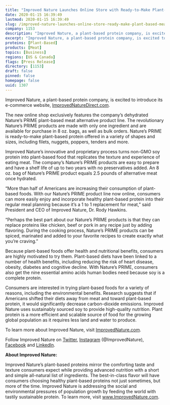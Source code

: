 ```yaml
---
title: "Improved Nature Launches Online Store with Ready-to-Make Plant-Based Meat Alternatives"
date: 2020-01-15 16:39:49
lastmod: 2020-01-15 16:39:49
slug: /improved-nature-launches-online-store-ready-make-plant-based-meat-alternatives
company: 1153
description: "Improved Nature, a plant-based protein company, is excited to introduce its e-commerce website, ImprovedNatureDirect.com."
excerpt: "Improved Nature, a plant-based protein company, is excited to introduce its e-commerce website, ImprovedNatureDirect.com."
proteins: [Plant-Based]
products: [Meat]
topics: [Business]
regions: [US & Canada]
flags: [Press Release]
directory: [1153]
draft: false
pinned: false
homepage: false
uuid: 1307
---
```

<p>Improved Nature, a plant-based protein company, is excited to introduce its e-commerce website, <a href="https://improvednaturedirect.com/">ImprovedNatureDirect.com</a>.</p>

<p>The new online shop exclusively features the company’s dehydrated Nature’s PRIME plant-based meat alternative product line. The revolutionary Nature’s PRIME products are made with only one ingredient and are available for purchase in 8 oz. bags, as well as bulk orders. Nature’s PRIME is ready-to-make plant-based protein offered in a variety of shapes and sizes, including filets, nuggets, poppers, tenders and more.</p>

<p>Improved Nature’s innovative and proprietary process turns non-GMO soy protein into plant-based food that replicates the texture and experience of eating meat. The company’s Nature’s PRIME products are easy to prepare and have a shelf life of up to two years with no preservatives added. An 8 oz. bag of Nature’s PRIME product equals 2.5 pounds of alternative meat once hydrated.</p>

<p>“More than half of Americans are increasing their consumption of plant-based foods. With our Nature’s PRIME product line now online, consumers can more easily enjoy and incorporate healthy plant-based protein into their regular meal planning because it’s a 1 to 1 replacement for meat,” said President and CEO of Improved Nature, Dr. Rody Hawkins.</p>

<p>“Perhaps the best part about our Nature’s PRIME products is that they can replace proteins like chicken, beef or pork in any recipe just by adding flavoring. During the cooking process, Nature’s PRIME products can be spiced, marinated and added to your favorite recipes to create exactly what you’re craving.”</p>

<p>Because plant-based foods offer health and nutritional benefits, consumers are highly motivated to try them. Plant-based diets have been linked to a number of health benefits, including reducing the risk of heart disease, obesity, diabetes and cognitive decline. With Nature’s PRIME, consumers also get the nine essential amino acids human bodies need because soy is a complete protein.</p>

<p>Consumers are interested in trying plant-based foods for a variety of reasons, including the environmental benefits. Research suggests that if Americans shifted their diets away from meat and toward plant-based protein, it would significantly decrease carbon-dioxide emissions. Improved Nature uses sustainably sourced soy to provide high-quality nutrition. Plant protein is a more efficient and scalable source of food for the growing global population as it requires less land and water to produce.</p>

<p>To learn more about Improved Nature, visit <a href="https://improvednature.com/">ImprovedNature.com</a>.</p>

<p>Follow Improved Nature on <a href="https://twitter.com/ImprovedNature">Twitter</a>, <a href="https://www.instagram.com/improvednature/">Instagram</a> (@ImprovedNature), <a href="https://www.facebook.com/ImprovedNature/">Facebook</a> and <a href="https://www.linkedin.com/company/improved-nature/">LinkedIn</a>.</p>

<p><strong>About Improved Nature:</strong></p>

<p>Improved Nature’s plant-based proteins mirror the comforting taste and texture consumers expect while providing advanced nutrition with a short and simple all-natural list of ingredients. The best-in-class flavor will have consumers choosing healthy plant-based proteins not just sometimes, but more of the time. Improved Nature is addressing the social and environmental pressures of population growth by feeding the world with tastily sustainable protein. To learn more, visit <a href="http://www.ImprovedNature.com">www.ImprovedNature.com</a>.</p>
